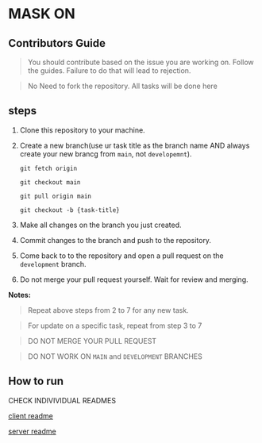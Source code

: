 # MASK ON

## Contributors Guide

> You should contribute based on the issue you are working on. Follow the guides. Failure to do that will lead to rejection.

> No Need to fork the repository. All tasks will be done here

## steps

1.  Clone this repository to your machine.

2.  Create a new branch(use ur task title as the branch name AND always create your new brancg from `main`, not `developemnt`).

    `git fetch origin`

    `git checkout main`

    `git pull origin main`

    `git checkout -b {task-title}`

3.  Make all changes on the branch you just created.

4.  Commit changes to the branch and push to the repository.

5.  Come back to to the repository and open a pull request on the `development` branch.

6.  Do not merge your pull request yourself. Wait for review and merging.

**Notes:**

> Repeat above steps from 2 to 7 for any new task.

> For update on a specific task, repeat from step 3 to 7

> DO NOT MERGE YOUR PULL REQUEST

> DO NOT WORK ON `MAIN` and `DEVELOPMENT` BRANCHES

## How to run

CHECK INDIVIVIDUAL READMES

[client readme](client/README.md)

[server readme](server/README.md)
